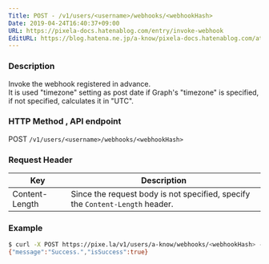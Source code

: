 ```yaml
---
Title: POST - /v1/users/<username>/webhooks/<webhookHash>
Date: 2019-04-24T16:40:37+09:00
URL: https://pixela-docs.hatenablog.com/entry/invoke-webhook
EditURL: https://blog.hatena.ne.jp/a-know/pixela-docs.hatenablog.com/atom/entry/17680117127076651230
---
```


### Description
Invoke the webhook registered in advance.<br>
It is used "timezone" setting as post date if Graph's "timezone" is specified, if not specified, calculates it in "UTC".

### HTTP Method , API endpoint
<span class="badge badge-post">POST</span> `/v1/users/<username>/webhooks/<webhookHash>`

### Request Header

|Key|Description|
|---|---|
|Content-Length|Since the request body is not specified, specify the `Content-Length` header.|


### Example

```sh
$ curl -X POST https://pixe.la/v1/users/a-know/webhooks/<webhookHash> -H 'Content-Length:0'
{"message":"Success.","isSuccess":true}
```
